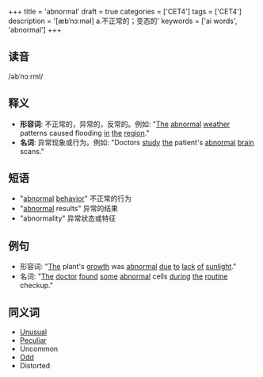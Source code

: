 +++
title = 'abnormal'
draft = true
categories = ['CET4']
tags = ['CET4']
description = '[æbˈnɔːməl] a.不正常的；变态的'
keywords = ['ai words', 'abnormal']
+++

## 读音
/əbˈnɔːrml/

## 释义
- **形容词**: 不正常的，异常的，反常的。例如: "[The](/post/the/) [abnormal](/post/abnormal/) [weather](/post/weather/) patterns caused flooding [in](/post/in/) [the](/post/the/) [region](/post/region/)."
- **名词**: 异常现象或行为。例如: "Doctors [study](/post/study/) [the](/post/the/) patient's [abnormal](/post/abnormal/) [brain](/post/brain/) scans."

## 短语
- "[abnormal](/post/abnormal/) [behavior](/post/behavior/)" 不正常的行为
- "[abnormal](/post/abnormal/) results" 异常的结果
- "abnormality" 异常状态或特征

## 例句
- 形容词: "[The](/post/the/) plant's [growth](/post/growth/) was [abnormal](/post/abnormal/) [due](/post/due/) [to](/post/to/) [lack](/post/lack/) [of](/post/of/) [sunlight](/post/sunlight/)."
- 名词: "[The](/post/the/) [doctor](/post/doctor/) [found](/post/found/) [some](/post/some/) [abnormal](/post/abnormal/) cells [during](/post/during/) [the](/post/the/) [routine](/post/routine/) checkup."

## 同义词
- [Unusual](/post/unusual/)
- [Peculiar](/post/peculiar/)
- Uncommon
- [Odd](/post/odd/)
- Distorted
